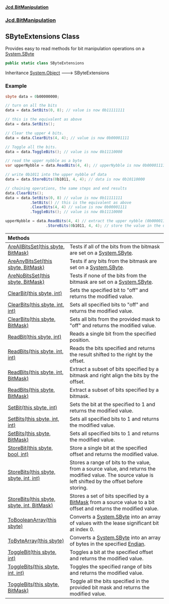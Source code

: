 #### [Jcd.BitManipulation](index 'index')

### [Jcd.BitManipulation](Jcd.BitManipulation 'Jcd.BitManipulation')

## SByteExtensions Class

Provides easy to read methods for bit manipulation operations on a [System.SByte](https://docs.microsoft.com/en-us/dotnet/api/System.SByte 'System.SByte')

```csharp
public static class SByteExtensions
```

Inheritance [System.Object](https://docs.microsoft.com/en-us/dotnet/api/System.Object 'System.Object') &#129106; SByteExtensions

### Example

```csharp
sbyte data = 0b00000000;

// turn on all the bits
data = data.SetBits(0, 8); // value is now 0b11111111

// this is the equivalent as above
data = data.SetBits();

// Clear the upper 4 bits.
data = data.ClearBits(4, 4); // value is now 0b00001111

// Toggle all the bits.
data = data.ToggleBits(); // value is now 0b11110000

// read the upper nybble as a byte
var upperNybble = data.ReadBits(4, 4); // upperNybble is now 0b00001111

// write 0b1011 into the upper nybble of data
data = data.StoreBits(0b1011, 4, 4); // data is now 0b10110000

// chaining operations, the same steps and end results
data.ClearBits();
data = data.SetBits(0, 8) // value is now 0b11111111
           .SetBits() // this is the equivalent as above
           .ClearBits(4, 4) // value is now 0b00001111
           .ToggleBits(); // value is now 0b11110000

upperNybble = data.ReadBits(4, 4) // extract the upper nybble (0b00001111)
                  .StoreBits(0b1011, 4, 4); // store the value in the upper 4 bits, now upperByte is now 0b10111111
```

| Methods                                                                                                                                                                                                                                              |                                                                                                                                                                                                                  |
|:-----------------------------------------------------------------------------------------------------------------------------------------------------------------------------------------------------------------------------------------------------|:-----------------------------------------------------------------------------------------------------------------------------------------------------------------------------------------------------------------|
| [AreAllBitsSet(this sbyte, BitMask)](Jcd.BitManipulation.SByteExtensions.AreAllBitsSet(thissbyte,Jcd.BitManipulation.BitMask) 'Jcd.BitManipulation.SByteExtensions.AreAllBitsSet(this sbyte, Jcd.BitManipulation.BitMask)')                       | Tests if all of the bits from the bitmask are set on a [System.SByte](https://docs.microsoft.com/en-us/dotnet/api/System.SByte 'System.SByte').                                                                  |
| [AreAnyBitsSet(this sbyte, BitMask)](Jcd.BitManipulation.SByteExtensions.AreAnyBitsSet(thissbyte,Jcd.BitManipulation.BitMask) 'Jcd.BitManipulation.SByteExtensions.AreAnyBitsSet(this sbyte, Jcd.BitManipulation.BitMask)')                       | Tests if any bits from the bitmask are set on a [System.SByte](https://docs.microsoft.com/en-us/dotnet/api/System.SByte 'System.SByte').                                                                         |
| [AreNoBitsSet(this sbyte, BitMask)](Jcd.BitManipulation.SByteExtensions.AreNoBitsSet(thissbyte,Jcd.BitManipulation.BitMask) 'Jcd.BitManipulation.SByteExtensions.AreNoBitsSet(this sbyte, Jcd.BitManipulation.BitMask)')                          | Tests if none of the bits from the bitmask are set on a [System.SByte](https://docs.microsoft.com/en-us/dotnet/api/System.SByte 'System.SByte').                                                                 |
| [ClearBit(this sbyte, int)](Jcd.BitManipulation.SByteExtensions.ClearBit(thissbyte,int) 'Jcd.BitManipulation.SByteExtensions.ClearBit(this sbyte, int)')                                                                                          | Sets the specified bit to "off" and returns the modified value.                                                                                                                                                  |
| [ClearBits(this sbyte, int, int)](Jcd.BitManipulation.SByteExtensions.ClearBits(thissbyte,int,int) 'Jcd.BitManipulation.SByteExtensions.ClearBits(this sbyte, int, int)')                                                                         | Sets all specified bits to "off" and returns the modified value.                                                                                                                                                 |
| [ClearBits(this sbyte, BitMask)](Jcd.BitManipulation.SByteExtensions.ClearBits(thissbyte,Jcd.BitManipulation.BitMask) 'Jcd.BitManipulation.SByteExtensions.ClearBits(this sbyte, Jcd.BitManipulation.BitMask)')                                   | Sets all bits from the provided mask to "off" and returns the modified value.                                                                                                                                    |
| [ReadBit(this sbyte, int)](Jcd.BitManipulation.SByteExtensions.ReadBit(thissbyte,int) 'Jcd.BitManipulation.SByteExtensions.ReadBit(this sbyte, int)')                                                                                             | Reads a single bit from the specified position.                                                                                                                                                                  |
| [ReadBits(this sbyte, int, int)](Jcd.BitManipulation.SByteExtensions.ReadBits(thissbyte,int,int) 'Jcd.BitManipulation.SByteExtensions.ReadBits(this sbyte, int, int)')                                                                            | Reads the bits specified and returns the result shifted to the right by the offset.                                                                                                                              |
| [ReadBits(this sbyte, int, BitMask)](Jcd.BitManipulation.SByteExtensions.ReadBits(thissbyte,int,Jcd.BitManipulation.BitMask) 'Jcd.BitManipulation.SByteExtensions.ReadBits(this sbyte, int, Jcd.BitManipulation.BitMask)')                        | Extract a subset of bits specified by a bitmask and right align the bits by the offset.                                                                                                                          |
| [ReadBits(this sbyte, BitMask)](Jcd.BitManipulation.SByteExtensions.ReadBits(thissbyte,Jcd.BitManipulation.BitMask) 'Jcd.BitManipulation.SByteExtensions.ReadBits(this sbyte, Jcd.BitManipulation.BitMask)')                                      | Extract a subset of bits specified by a bitmask.                                                                                                                                                                 |
| [SetBit(this sbyte, int)](Jcd.BitManipulation.SByteExtensions.SetBit(thissbyte,int) 'Jcd.BitManipulation.SByteExtensions.SetBit(this sbyte, int)')                                                                                                | Sets the bit at the specified to 1 and returns the modified value.                                                                                                                                               |
| [SetBits(this sbyte, int, int)](Jcd.BitManipulation.SByteExtensions.SetBits(thissbyte,int,int) 'Jcd.BitManipulation.SByteExtensions.SetBits(this sbyte, int, int)')                                                                               | Sets all specified bits to 1 and returns the modified value.                                                                                                                                                     |
| [SetBits(this sbyte, BitMask)](Jcd.BitManipulation.SByteExtensions.SetBits(thissbyte,Jcd.BitManipulation.BitMask) 'Jcd.BitManipulation.SByteExtensions.SetBits(this sbyte, Jcd.BitManipulation.BitMask)')                                         | Sets all specified bits to 1 and returns the modified value.                                                                                                                                                     |
| [StoreBit(this sbyte, bool, int)](Jcd.BitManipulation.SByteExtensions.StoreBit(thissbyte,bool,int) 'Jcd.BitManipulation.SByteExtensions.StoreBit(this sbyte, bool, int)')                                                                         | Store a single bit at the specified offset and returns the modified value.                                                                                                                                       |
| [StoreBits(this sbyte, sbyte, int, int)](Jcd.BitManipulation.SByteExtensions.StoreBits(thissbyte,sbyte,int,int) 'Jcd.BitManipulation.SByteExtensions.StoreBits(this sbyte, sbyte, int, int)')                                                     | Stores a range of bits to the value, from a source value, and returns the modified value. The source value is left shifted by the offset before storing.                                                         |
| [StoreBits(this sbyte, sbyte, int, BitMask)](Jcd.BitManipulation.SByteExtensions.StoreBits(thissbyte,sbyte,int,Jcd.BitManipulation.BitMask) 'Jcd.BitManipulation.SByteExtensions.StoreBits(this sbyte, sbyte, int, Jcd.BitManipulation.BitMask)') | Stores a set of bits specified by a [BitMask](Jcd.BitManipulation.BitMask 'Jcd.BitManipulation.BitMask') from a source value to a bit offset and returns the modified value.                              |
| [ToBooleanArray(this sbyte)](Jcd.BitManipulation.SByteExtensions.ToBooleanArray(thissbyte) 'Jcd.BitManipulation.SByteExtensions.ToBooleanArray(this sbyte)')                                                                                      | Converts a [System.SByte](https://docs.microsoft.com/en-us/dotnet/api/System.SByte 'System.SByte') into an array of  values with the lease significant bit at index 0.                                           |
| [ToByteArray(this sbyte)](Jcd.BitManipulation.SByteExtensions.ToByteArray(thissbyte) 'Jcd.BitManipulation.SByteExtensions.ToByteArray(this sbyte)')                                                                                               | Converts a [System.SByte](https://docs.microsoft.com/en-us/dotnet/api/System.SByte 'System.SByte') into an array of bytes in the specified [Endian](Jcd.BitManipulation.Endian 'Jcd.BitManipulation.Endian'). |
| [ToggleBit(this sbyte, int)](Jcd.BitManipulation.SByteExtensions.ToggleBit(thissbyte,int) 'Jcd.BitManipulation.SByteExtensions.ToggleBit(this sbyte, int)')                                                                                       | Toggles a bit at the specified offset and returns the modified value.                                                                                                                                            |
| [ToggleBits(this sbyte, int, int)](Jcd.BitManipulation.SByteExtensions.ToggleBits(thissbyte,int,int) 'Jcd.BitManipulation.SByteExtensions.ToggleBits(this sbyte, int, int)')                                                                      | Toggles the specified range of bits and returns the modified value.                                                                                                                                              |
| [ToggleBits(this sbyte, BitMask)](Jcd.BitManipulation.SByteExtensions.ToggleBits(thissbyte,Jcd.BitManipulation.BitMask) 'Jcd.BitManipulation.SByteExtensions.ToggleBits(this sbyte, Jcd.BitManipulation.BitMask)')                                | Toggle all the bits specified in the provided bit mask and returns the modified value.                                                                                                                           |
